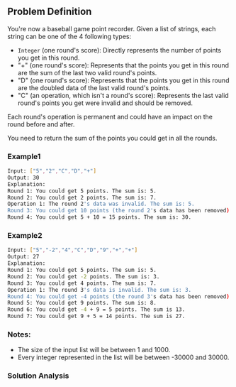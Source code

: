 ## Problem Definition
You're now a baseball game point recorder.
Given a list of strings, each string can be one of the 4 following types:
* `Integer` (one round's score): Directly represents the number of points you get in this round.
* "+" (one round's score): Represents that the points you get in this round are the sum of the last two valid round's points.
* "D" (one round's score): Represents that the points you get in this round are the doubled data of the last valid round's points.
* "C" (an operation, which isn't a round's score): Represents the last valid round's points you get were invalid and should be removed.

Each round's operation is permanent and could have an impact on the round before and after.

You need to return the sum of the points you could get in all the rounds.

### Example1
```bash
Input: ["5","2","C","D","+"]
Output: 30
Explanation: 
Round 1: You could get 5 points. The sum is: 5.
Round 2: You could get 2 points. The sum is: 7.
Operation 1: The round 2's data was invalid. The sum is: 5.  
Round 3: You could get 10 points (the round 2's data has been removed). The sum is: 15.
Round 4: You could get 5 + 10 = 15 points. The sum is: 30.
```
### Example2
```bash
Input: ["5","-2","4","C","D","9","+","+"]
Output: 27
Explanation: 
Round 1: You could get 5 points. The sum is: 5.
Round 2: You could get -2 points. The sum is: 3.
Round 3: You could get 4 points. The sum is: 7.
Operation 1: The round 3's data is invalid. The sum is: 3.  
Round 4: You could get -4 points (the round 3's data has been removed). The sum is: -1.
Round 5: You could get 9 points. The sum is: 8.
Round 6: You could get -4 + 9 = 5 points. The sum is 13.
Round 7: You could get 9 + 5 = 14 points. The sum is 27.
```

### Notes:
* The size of the input list will be between 1 and 1000.
* Every integer represented in the list will be between -30000 and 30000.

### Solution Analysis
